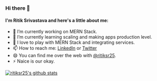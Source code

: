 ### Hi there 👋

#### I'm Ritik Srivastava and here's a little about me:

* 🔭 I’m currently working on MERN Stack.
* 🌱 I’m currently learning scaling and making apps production level.
* 🤔 I love to play with MERN Stack and integrating services.
* 📫 How to reach me: [LinkedIn](https://www.linkedin.com/in/ritiksr25/) or [Twitter](https://twitter.com/ritiksr25)
* 😄 You can find me over the web with [@ritiksr25](https://www.google.com/search?q=ritiksr25).
* ⚡ Naice is our okay.

[![ritiksr25's github stats](https://github-readme-stats.vercel.app/api?username=ritiksr25&count_private=true&show_icons=true&theme=tokyonight&hide=stars,issues)](https://github.com/anuraghazra/github-readme-stats)
